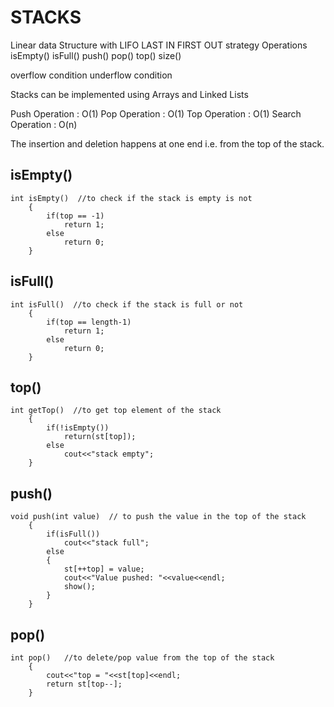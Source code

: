 # STACKS

Linear data Structure with LIFO LAST IN FIRST OUT strategy
Operations
isEmpty()
isFull()
push()
pop()
top()
size()

overflow condition
underflow condition

Stacks can be implemented using Arrays and Linked Lists

Push Operation : O(1)
Pop Operation : O(1)
Top Operation : O(1)
Search Operation : O(n)

The insertion and deletion happens at one end i.e. from the top of the stack.


## isEmpty()

```
int isEmpty()  //to check if the stack is empty is not
    {
        if(top == -1)
            return 1;
        else
            return 0;
    }
```

##  isFull()

```
int isFull()  //to check if the stack is full or not
    {
        if(top == length-1)
            return 1;
        else
            return 0;
    }
```

##  top()

```
int getTop()  //to get top element of the stack
    {
        if(!isEmpty())
            return(st[top]);
        else
            cout<<"stack empty";
    }
```

## push()

```
void push(int value)  // to push the value in the top of the stack
    {
        if(isFull())
            cout<<"stack full";
        else
        {
            st[++top] = value;
            cout<<"Value pushed: "<<value<<endl;
            show();
        }
    }
```

 ## pop()

```
int pop()   //to delete/pop value from the top of the stack
    {
        cout<<"top = "<<st[top]<<endl;
        return st[top--];
    }
```

